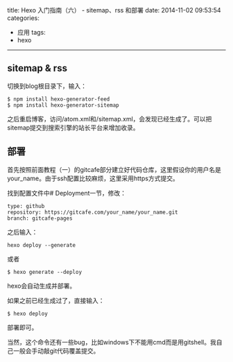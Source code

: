 title: Hexo 入门指南（六） - sitemap、rss 和部署
date: 2014-11-02 09:53:54
categories:
  - 应用
tags:
  - hexo
---

## sitemap & rss ##

切换到blog根目录下，输入：

```
$ npm install hexo-generator-feed
$ npm install hexo-generator-sitemap
```

之后重启博客，访问/atom.xml和/sitemap.xml，会发现已经生成了。可以把sitemap提交到搜索引擎的站长平台来增加收录。

## 部署 ##

首先按照前面教程（一）的gitcafe部分建立好代码仓库，这里假设你的用户名是your_name。由于ssh配置比较麻烦，这里采用https方式提交。

找到配置文件中# Deployment一节，修改：

```
type: github
repository: https://gitcafe.com/your_name/your_name.git 
branch: gitcafe-pages
```

之后输入：

```
hexo deploy --generate
```

或者

```
$ hexo generate --deploy
```

hexo会自动生成并部署。

如果之前已经生成过了，直接输入：

```
$ hexo deploy
```

部署即可。

当然，这个命令还有一些bug，比如windows下不能用cmd而是用gitshell。我自己一般会手动敲git代码覆盖提交。